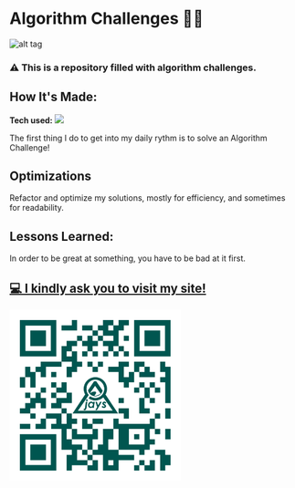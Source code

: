 # Algorithm Challenges  🚀🌛
![alt tag](./imgs/algopractice.gif)
###  ⚠ This is a repository filled with algorithm challenges.

## How It's Made:

**Tech used:** <img src="https://img.shields.io/static/v1?label=|&message=JAVASCRIPT&color=3c7f5d&style=plastic&logo=javascript"/>

The first thing I do to get into my daily rythm is to solve an Algorithm Challenge! 

## Optimizations

Refactor and optimize my solutions, mostly for efficiency, and sometimes for readability. 

## Lessons Learned:

In order to be great at something, you have to be bad at it first.

## <a target="_blank" href="https://github.com/CamilingJS/CodeSignalAlgoPractice" > 💻 I kindly ask you to visit my site!</a> 
<img src="./imgs/QRCode_JayCamDev.png" alt="drawing" width="300"/>

